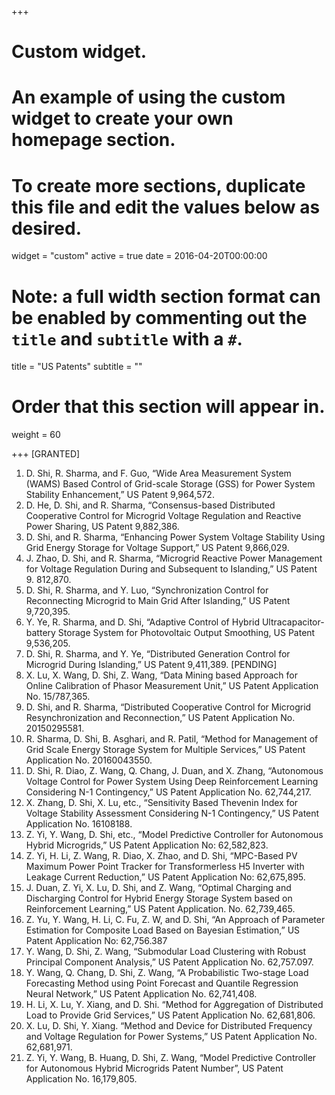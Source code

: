 +++
# Custom widget.
# An example of using the custom widget to create your own homepage section.
# To create more sections, duplicate this file and edit the values below as desired.
widget = "custom"
active = true
date = 2016-04-20T00:00:00

# Note: a full width section format can be enabled by commenting out the `title` and `subtitle` with a `#`.
title = "US Patents"
subtitle = ""

# Order that this section will appear in.
weight = 60

+++
[GRANTED]
1.	D. Shi, R. Sharma, and F. Guo, “Wide Area Measurement System (WAMS) Based Control of Grid-scale Storage (GSS) for Power System Stability Enhancement,” US Patent 9,964,572.
2.	D. He, D. Shi, and R. Sharma, “Consensus-based Distributed Cooperative Control for Microgrid Voltage Regulation and Reactive Power Sharing, US Patent 9,882,386.
3.	D. Shi, and R. Sharma, “Enhancing Power System Voltage Stability Using Grid Energy Storage for Voltage Support,” US Patent 9,866,029.
4.	J. Zhao, D. Shi, and R. Sharma, “Microgrid Reactive Power Management for Voltage Regulation During and Subsequent to Islanding,” US Patent 9. 812,870.
5.	D. Shi, R. Sharma, and Y. Luo, “Synchronization Control for Reconnecting Microgrid to Main Grid After Islanding,” US Patent 9,720,395.
6.	Y. Ye, R. Sharma, and D. Shi, “Adaptive Control of Hybrid Ultracapacitor-battery Storage System for Photovoltaic Output Smoothing, US Patent 9,536,205.
7.	D. Shi, R. Sharma, and Y. Ye, “Distributed Generation Control for Microgrid During Islanding,” US Patent 9,411,389.
[PENDING]
8.	X. Lu, X. Wang, D. Shi, Z. Wang, “Data Mining based Approach for Online Calibration of Phasor Measurement Unit,” US Patent Application No. 15/787,365.
9.	D. Shi, and R. Sharma, “Distributed Cooperative Control for Microgrid Resynchronization and Reconnection,” US Patent Application No. 20150295581.
10.	R. Sharma, D. Shi, B. Asghari, and R. Patil, “Method for Management of Grid Scale Energy Storage System for Multiple Services,” US Patent Application No. 20160043550.
11.	D. Shi, R. Diao, Z. Wang, Q. Chang, J. Duan, and X. Zhang, “Autonomous Voltage Control for Power System Using Deep Reinforcement Learning Considering N-1 Contingency,” US Patent Application No. 62,744,217.
12.	X. Zhang, D. Shi, X. Lu, etc., “Sensitivity Based Thevenin Index for Voltage Stability Assessment Considering N-1 Contingency,” US Patent Application No. 16108188.
13.	Z. Yi, Y. Wang, D. Shi, etc., “Model Predictive Controller for Autonomous Hybrid Microgrids,” US Patent Application No: 62,582,823.
14.	Z. Yi, H. Li, Z. Wang, R. Diao, X. Zhao, and D. Shi, “MPC-Based PV Maximum Power Point Tracker for Transformerless H5 Inverter with Leakage Current Reduction,” US Patent Application No: 62,675,895.
15.	J. Duan, Z. Yi, X. Lu, D. Shi, and Z. Wang, “Optimal Charging and Discharging Control for Hybrid Energy Storage System based on Reinforcement Learning,” US Patent Application. No. 62,739,465.
16.	Z. Yu, Y. Wang, H. Li, C. Fu, Z. W, and D. Shi, “An Approach of Parameter Estimation for Composite Load Based on Bayesian Estimation,” US Patent Application No: 62,756.387
17.	Y. Wang, D. Shi, Z. Wang, “Submodular Load Clustering with Robust Principal Component Analysis,” US Patent Application No. 62,757.097.
18.	Y. Wang, Q. Chang, D. Shi, Z. Wang, “A Probabilistic Two-stage Load Forecasting Method using Point Forecast and Quantile Regression Neural Network,” US Patent Application No. 62,741,408.
19.	H. Li, X. Lu, Y. Xiang, and D. Shi. “Method for Aggregation of Distributed Load to Provide Grid Services,” US Patent Application No. 62,681,806.
20.	X. Lu, D. Shi, Y. Xiang. “Method and Device for Distributed Frequency and Voltage Regulation for Power Systems,” US Patent Application No. 62,681,971.
21.	Z. Yi, Y. Wang, B. Huang, D. Shi, Z. Wang, “Model Predictive Controller for Autonomous Hybrid Microgrids Patent Number”, US Patent Application No. 16,179,805.
